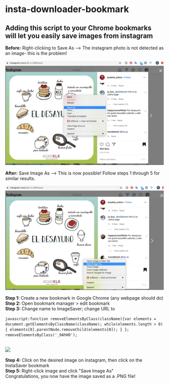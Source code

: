 # insta-downloader-bookmark


## Adding this script to your Chrome bookmarks will let you easily save images from instagram 

**Before:** Right-clicking to Save As --> The instagram photo is not detected as an image- this is the problem!

<img src="images/before.png" width=600>
<br /> 

**After:** Save Image As  --> This is now possible!  Follow steps 1 through 5 for similar results. 

<img src="images/after.png" width=600>

<br />


**Step 1:** Create a new bookmark in Google Chrome (any webpage should do)
<br />
**Step 2:** Open bookmark manager > edit bookmark
<br />
**Step 3:** Change name to ImageSaver; change URL to 

```javascript:function removeElementsByClass(className){var elements = document.getElementsByClassName(className); while(elements.length > 0){ elements[0].parentNode.removeChild(elements[0]); } }; removeElementsByClass('_9AhH0');```

<br />
<img src="images/bookmark_editor.png" width=600>


<br />

**Step 4:** Click on the desired image on instagram, then click on the InstaSaver bookmark
<br />
**Step 5:** Right-click image and click "Save Image As"
<br />
Congratulations, you now have the image saved as a .PNG file!



